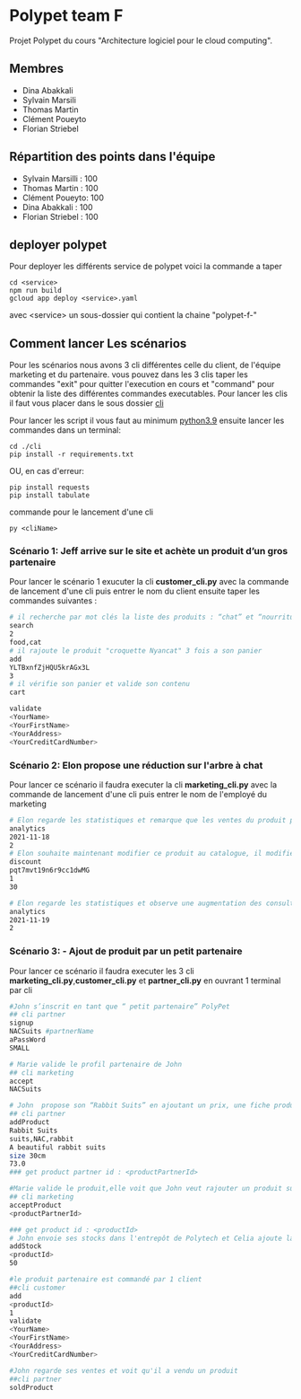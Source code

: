 # Polypet team F 
Projet Polypet du cours "Architecture logiciel pour le cloud computing".


## Membres

- Dina Abakkali 
- Sylvain Marsili 
- Thomas Martin
- Clément Poueyto
- Florian Striebel

## Répartition des points dans l'équipe
- Sylvain Marsilli : 100
- Thomas Martin : 100
- Clément Poueyto: 100
- Dina Abakkali : 100
- Florian Striebel : 100

## deployer polypet
Pour deployer les différents service de polypet voici la commande a taper
```console
cd <service>
npm run build
gcloud app deploy <service>.yaml
```
avec \<service\> un sous-dossier qui contient la chaine "polypet-f-"

## Comment lancer Les scénarios 

Pour les scénarios nous avons 3 cli différentes celle du client, de l'équipe marketing et du partenaire. vous pouvez dans les 3 clis taper les commandes "exit" pour quitter l'execution en cours et "command" pour obtenir la liste des différentes commandes executables.
Pour lancer les clis il faut vous placer dans le sous dossier [cli](https://github.com/pns-si5-cloud/cloud-21-22-cloud-polypet-21-22-f/tree/develop/cli) 

Pour lancer les script il vous faut au minimum [python3.9](https://www.python.org/)
ensuite lancer les commandes dans un terminal:
```console
cd ./cli
pip install -r requirements.txt
```
OU, en cas d'erreur:
```console
pip install requests
pip install tabulate
```

commande pour le lancement d'une cli 
```console
py <cliName>
```

### Scénario 1: Jeff arrive sur le site et achète un produit d’un gros partenaire
Pour lancer le scénario 1 exucuter la cli **customer_cli.py** avec la commande de lancement d'une cli puis entrer le nom du client ensuite taper les commandes suivantes :

```bash
# il recherche par mot clés la liste des produits : “chat” et “nourriture”
search
2
food,cat
# il rajoute le produit "croquette Nyancat" 3 fois a son panier
add
YLTBxnfZjHQU5krAGx3L
3
# il vérifie son panier et valide son contenu
cart

validate
<YourName>
<YourFirstName>
<YourAddress>
<YourCreditCardNumber>
```

### Scénario 2: Elon propose une réduction sur l'arbre à chat

Pour lancer ce scénario il faudra executer la cli **marketing_cli.py** avec la commande de lancement d'une cli puis entrer le nom de l'employé du marketing

```bash
# Elon regarde les statistiques et remarque que les ventes du produit phare “arbre à lapin”  commence à s'essouffler, 
analytics
2021-11-18
2
# Elon souhaite maintenant modifier ce produit au catalogue, il modifie donc la fiche produit en faisant une réduction de 30%.
discount
pqt7mvt19n6r9cc1dwMG
1
30

# Elon regarde les statistiques et observe une augmentation des consultations et ventes
analytics
2021-11-19
2

```

### Scénario 3: - Ajout de produit par un petit partenaire

Pour lancer ce scénario il faudra executer les 3 cli **marketing_cli.py**,**customer_cli.py** et **partner_cli.py** en ouvrant 1 terminal par cli

```bash
#John s’inscrit en tant que “ petit partenaire” PolyPet
## cli partner 
signup
NACSuits #partnerName
aPassWord
SMALL 

# Marie valide le profil partenaire de John
## cli marketing
accept
NACSuits 

# John  propose son “Rabbit Suits” en ajoutant un prix, une fiche produit
## cli partner 
addProduct
Rabbit Suits
suits,NAC,rabbit
A beautiful rabbit suits 
size 30cm
73.0
### get product partner id : <productPartnerId>

#Marie valide le produit,elle voit que John veut rajouter un produit sur PolyPet,elle voit que le produit est cohérent avec la gamme actuelle, elle valide donc le produit pour le proposer au catalogue
## cli marketing
acceptProduct
<productPartnerId>

### get product id : <productId>
# John envoie ses stocks dans l'entrepôt de Polytech et Celia ajoute la quantité de stock au système
addStock
<productId>
50

#le produit partenaire est commandé par 1 client
##cli customer
add
<productId>
1
validate
<YourName>
<YourFirstName>
<YourAddress>
<YourCreditCardNumber>

#John regarde ses ventes et voit qu'il a vendu un produit
##cli partner
soldProduct
```
